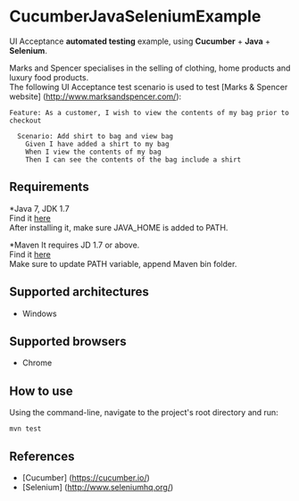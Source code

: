 # CucumberJavaSeleniumExample
UI Acceptance **automated testing** example, using **Cucumber** + **Java** + **Selenium**.

Marks and Spencer specialises in the selling of clothing, home products and luxury food products.  
The following UI Acceptance test scenario is used to test [Marks & Spencer website] (http://www.marksandspencer.com/):
```
Feature: As a customer, I wish to view the contents of my bag prior to checkout

  Scenario: Add shirt to bag and view bag
    Given I have added a shirt to my bag
    When I view the contents of my bag
    Then I can see the contents of the bag include a shirt
```

## Requirements
*Java 7, JDK 1.7  
Find it [here](http://www.oracle.com/technetwork/java/javase/downloads/jdk7-downloads-1880260.html)  
After installing it, make sure JAVA_HOME is added to PATH.  

*Maven
It requires JD 1.7 or above.  
Find it [here](https://maven.apache.org/download.cgi)  
Make sure to update PATH variable, append Maven bin folder.

## Supported architectures
* Windows

## Supported browsers
* Chrome

## How to use
Using the command-line, navigate to the project's root directory and run:
```
mvn test
```

## References
* [Cucumber] (https://cucumber.io/)
* [Selenium] (http://www.seleniumhq.org/)
